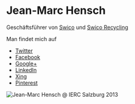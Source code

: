 # Jean-Marc Hensch

Geschäftsführer von [Swico](http://www.swico.ch) und [Swico Recycling](http://www.swicorecycling.ch)

Man findet mich auf
* [Twitter](https://twitter.com/sosicles)
* [Facebook](https://facebook.com/hensch.zh)
* [Google+](https://plus.google.com/+JeanMarcHensch/posts)
* [LinkedIn](http://about.me/jm_hensch)
* [Xing](http://www.xing.com/sosicles)
* [Pinterest](http://pinterest.com/sosicles)


![Jean-Marc Hensch @ IERC Salzburg 2013](https://farm9.staticflickr.com/8516/8600333900_6eed781bc8_b.jpg)


